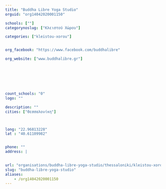 ```yaml
---
title: "Buddha Libre Yoga Studio"
orguid: "org14042020001150"

schools: [""]
categorynoslug: ["Κλειστού Χώρου"]

categories: ["kleistou-xorou"]


org_facebook: "https://www.facebook.com/buddhalibre"

org_website: ["www.buddhalibre.gr"]







count_schools: "0"
logo: ""

description: ""
cities: ["Θεσσαλονίκη"]



long: "22.96813228"
lat : "40.61109982"


phone: ""
address: |
    

url: "organisations/buddha-libre-yoga-studio/thessaloniki/kleistou-xorou"
slug: "buddha-libre-yoga-studio"
aliases:
    - /org14042020001150
---
```



